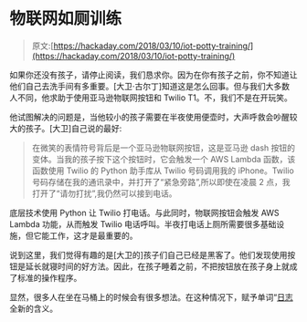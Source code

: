 # 物联网如厕训练

> 原文:[https://hackaday.com/2018/03/10/iot-potty-training/](https://hackaday.com/2018/03/10/iot-potty-training/)

如果你还没有孩子，请停止阅读，我们恳求你。因为在你有孩子之前，你不知道让他们自己去洗手间有多重要。[大卫·古尔丁]知道这是怎么回事。但与我们大多数人不同，他求助于使用亚马逊物联网按钮和 Twilio T1。不，我们不是在开玩笑。

他试图解决的问题是，当他较小的孩子需要在半夜使用便壶时，大声呼救会吵醒较大的孩子。[大卫]自己说的最好:

> 在微笑的表情符号背后是一个亚马逊物联网按钮，这是亚马逊 dash 按钮的变体。当我的孩子按下这个按钮时，它会触发一个 AWS Lambda 函数，该函数使用 Twilio 的 Python 助手库从 Twilio 号码调用我的 iPhone。Twilio 号码存储在我的通讯录中，并打开了“紧急旁路”,所以即使在凌晨 2 点，我打开了“请勿打扰”,我仍然可以接到电话。

底层技术使用 Python 让 Twilio 打电话。与此同时，物联网按钮会触发 AWS Lambda 功能，从而触发 Twilio 电话呼叫。半夜打电话上厕所需要很多基础设施，但它能工作，这才是最重要的。

说到这里，我们觉得有趣的是[大卫的]孩子们自己已经是黑客了。他们发现使用按钮是延长就寝时间的好方法。因此，在孩子睡着之前，不把按钮放在孩子身上就成了标准的操作程序。

显然，很多人在坐在马桶上的时候会有很多想法。在这种情况下，赋予单词“[日志](https://hackaday.com/2017/04/29/logs-for-a-toilet/)全新的含义。